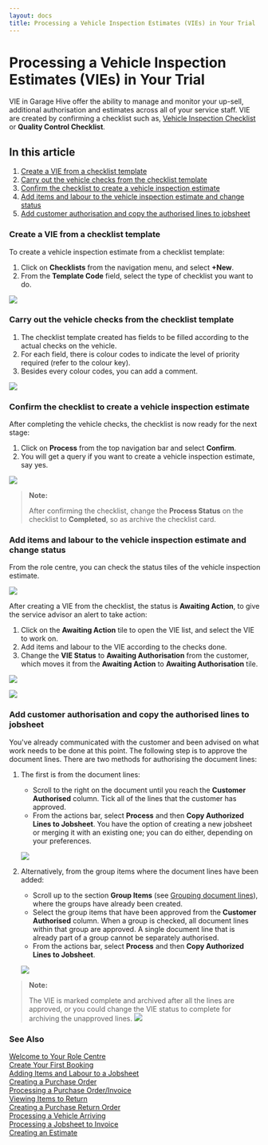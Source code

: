 ```yaml
---
layout: docs
title: Processing a Vehicle Inspection Estimates (VIEs) in Your Trial
---
```

# Processing a Vehicle Inspection Estimates (VIEs) in Your Trial

VIE in Garage Hive offer the ability to manage and monitor your up-sell, additional authorisation and estimates across all of your service staff. VIE are created by confirming a checklist such as, [Vehicle Inspection Checklist](/docs/garagehive-technicians-vehicle-inspections.html "How to perform a Vehicle Inspection") or **Quality Control Checklist**.

## In this article
1. [Create a VIE from a checklist template](#create-a-vie-from-a-checklist-template)
2. [Carry out the vehicle checks from the checklist template](#carry-out-the-vehicle-checks-from-the-checklist-template)
3. [Confirm the checklist to create a vehicle inspection estimate](#confirm-the-checklist-to-create-a-vehicle-inspection-estimate)
4. [Add items and labour to the vehicle inspection estimate and change status](#add-items-and-labour-to-the-vehicle-inspection-estimate-and-change-status)
5. [Add customer authorisation and copy the authorised lines to jobsheet](#add-customer-authorisation-and-copy-the-authorised-lines-to-jobsheet)


### Create a VIE from a checklist template
To create a vehicle inspection estimate from a checklist template:
1. Click on **Checklists** from the navigation menu, and select **+New**. 
2. From the **Template Code** field, select the type of checklist you want to do.

![](media/garagehive-trial-processing-a-vehicle-inspection-estimate1.gif)

### Carry out the vehicle checks from the checklist template
1. The checklist template created has fields to be filled according to the actual checks on the vehicle. 
2. For each field, there is colour codes to indicate the level of priority required (refer to the colour key). 
3. Besides every colour codes, you can add a comment.

![](media/garagehive-trial-processing-a-vehicle-inspection-estimate2.gif)

### Confirm the checklist to create a vehicle inspection estimate
After completing the vehicle checks, the checklist is now ready for the next stage:
1. Click on **Process** from the top navigation bar and select **Confirm**.
2. You will get a query if you want to create a vehicle inspection estimate, say yes.

![](media/garagehive-trial-processing-a-vehicle-inspection-estimate3.gif)

> **Note:**
>
> After confirming the checklist, change the **Process Status** on the checklist to **Completed**, so as archive the checklist card.

### Add items and labour to the vehicle inspection estimate and change status
From the role centre, you can check the status tiles of the vehicle inspection estimate.

![](media/garagehive-trial-vehicle-inspection-estimate-awaiting-action.PNG)

After creating a VIE from the checklist, the status is **Awaiting Action**, to give the service advisor an alert to take action:
1. Click on the **Awaiting Action** tile to open the VIE list, and select the VIE to work on.
2. Add items and labour to the VIE according to the checks done.
3. Change the **VIE Status** to **Awaiting Authorisation** from the customer, which moves it from the **Awaiting Action** to **Awaiting Authorisation** tile.

![](media/garagehive-trial-processing-a-vehicle-inspection-estimate4.gif)

![](media/garagehive-trial-vehicle-inspection-estimate-awaiting-authorisation.png)

### Add customer authorisation and copy the authorised lines to jobsheet
You've already communicated with the customer and been advised on what work needs to be done at this point. The following step is to approve the document lines. There are two methods for authorising the document lines:
1. The first is from the document lines:
   * Scroll to the right on the document until you reach the **Customer Authorised** column. Tick all of the lines that the customer has approved.
   * From the actions bar, select **Process** and then **Copy Authorized Lines to Jobsheet**. You have the option of creating a new jobsheet or merging it with an existing one; you can do either, depending on your preferences. 

   ![](media/garagehive-trial-processing-a-vehicle-inspection-estimate5.gif)

2. Alternatively, from the group items where the document lines have been added:
   * Scroll up to the section **Group Items** (see [Grouping document lines](garagehive-group-items-grouping-document-lines.html)), where the groups have already been created.
   * Select the group items that have been approved from the **Customer Authorised** column. When a group is checked, all document lines within that group are approved. A single document line that is already part of a group cannot be separately authorised.
   * From the actions bar, select **Process** and then **Copy Authorized Lines to Jobsheet**.

   ![](media/garagehive-trial-processing-a-vehicle-inspection-estimate6.gif)


> **Note:**
>
> The VIE is marked complete and archived after all the lines are approved, or you could change the VIE status to complete for archiving the unapproved lines.
> ![](media/garagehive-trial-vehicle-inspection-estimate-completed.PNG)


### **See Also**

[Welcome to Your Role Centre](garagehive-trial-welcome-to-the-role-centre.html) \
[Create Your First Booking](garagehive-trial-creating-your-first-booking.html) \
[Adding Items and Labour to a Jobsheet](garagehive-trial-adding-items-and-labour-to-a-jobsheet.html) \
[Creating a Purchase Order](garagehive-trial-creating-a-purchase-order.html) \
[Processing a Purchase Order/Invoice](garagehive-trial-processing-a-purchase-order.html) \
[Viewing Items to Return](garagehive-trial-viewing-items-to-return.html) \
[Creating a Purchase Return Order](garagehive-trial-creating-a-purchase-return-order.html) \
[Processing a Vehicle Arriving](garagehive-trial-processing-a-vehicle-arriving.html) \
[Processing a Jobsheet to Invoice](garagehive-trial-processing-a-jobsheet-to-invoice.html) \
[Creating an Estimate](garagehive-trial-creating-an-estimate.html)
